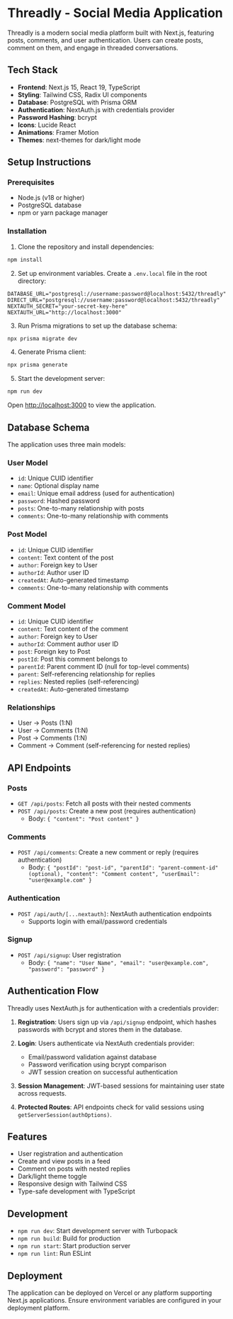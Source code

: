 # Threadly - Social Media Application

Threadly is a modern social media platform built with Next.js, featuring posts, comments, and user authentication. Users can create posts, comment on them, and engage in threaded conversations.

## Tech Stack

- **Frontend**: Next.js 15, React 19, TypeScript
- **Styling**: Tailwind CSS, Radix UI components
- **Database**: PostgreSQL with Prisma ORM
- **Authentication**: NextAuth.js with credentials provider
- **Password Hashing**: bcrypt
- **Icons**: Lucide React
- **Animations**: Framer Motion
- **Themes**: next-themes for dark/light mode

## Setup Instructions

### Prerequisites

- Node.js (v18 or higher)
- PostgreSQL database
- npm or yarn package manager

### Installation

1. Clone the repository and install dependencies:

```bash
npm install
```

2. Set up environment variables. Create a `.env.local` file in the root directory:

```env
DATABASE_URL="postgresql://username:password@localhost:5432/threadly"
DIRECT_URL="postgresql://username:password@localhost:5432/threadly"
NEXTAUTH_SECRET="your-secret-key-here"
NEXTAUTH_URL="http://localhost:3000"
```

3. Run Prisma migrations to set up the database schema:

```bash
npx prisma migrate dev
```

4. Generate Prisma client:

```bash
npx prisma generate
```

5. Start the development server:

```bash
npm run dev
```

Open [http://localhost:3000](http://localhost:3000) to view the application.

## Database Schema

The application uses three main models:

### User Model
- `id`: Unique CUID identifier
- `name`: Optional display name
- `email`: Unique email address (used for authentication)
- `password`: Hashed password
- `posts`: One-to-many relationship with posts
- `comments`: One-to-many relationship with comments

### Post Model
- `id`: Unique CUID identifier
- `content`: Text content of the post
- `author`: Foreign key to User
- `authorId`: Author user ID
- `createdAt`: Auto-generated timestamp
- `comments`: One-to-many relationship with comments

### Comment Model
- `id`: Unique CUID identifier
- `content`: Text content of the comment
- `author`: Foreign key to User
- `authorId`: Comment author user ID
- `post`: Foreign key to Post
- `postId`: Post this comment belongs to
- `parentId`: Parent comment ID (null for top-level comments)
- `parent`: Self-referencing relationship for replies
- `replies`: Nested replies (self-referencing)
- `createdAt`: Auto-generated timestamp

### Relationships
- User → Posts (1:N)
- User → Comments (1:N)
- Post → Comments (1:N)
- Comment → Comment (self-referencing for nested replies)

## API Endpoints

### Posts
- `GET /api/posts`: Fetch all posts with their nested comments
- `POST /api/posts`: Create a new post (requires authentication)
  - Body: `{ "content": "Post content" }`

### Comments
- `POST /api/comments`: Create a new comment or reply (requires authentication)
  - Body: `{ "postId": "post-id", "parentId": "parent-comment-id" (optional), "content": "Comment content", "userEmail": "user@example.com" }`

### Authentication
- `POST /api/auth/[...nextauth]`: NextAuth authentication endpoints
  - Supports login with email/password credentials

### Signup
- `POST /api/signup`: User registration
  - Body: `{ "name": "User Name", "email": "user@example.com", "password": "password" }`

## Authentication Flow

Threadly uses NextAuth.js for authentication with a credentials provider:

1. **Registration**: Users sign up via `/api/signup` endpoint, which hashes passwords with bcrypt and stores them in the database.

2. **Login**: Users authenticate via NextAuth credentials provider:
   - Email/password validation against database
   - Password verification using bcrypt comparison
   - JWT session creation on successful authentication

3. **Session Management**: JWT-based sessions for maintaining user state across requests.

4. **Protected Routes**: API endpoints check for valid sessions using `getServerSession(authOptions)`.

## Features

- User registration and authentication
- Create and view posts in a feed
- Comment on posts with nested replies
- Dark/light theme toggle
- Responsive design with Tailwind CSS
- Type-safe development with TypeScript

## Development

- `npm run dev`: Start development server with Turbopack
- `npm run build`: Build for production
- `npm run start`: Start production server
- `npm run lint`: Run ESLint

## Deployment

The application can be deployed on Vercel or any platform supporting Next.js applications. Ensure environment variables are configured in your deployment platform.
